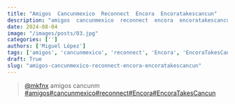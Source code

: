 ```yaml
---
title: "Amigos  Cancunmexico  Reconnect  Encora  Encoratakescancun"
description: "amigos  cancunmexico  reconnect  encora  encoratakescancun"
date: 2024-08-04
image: "/images/posts/03.jpg"
categories: ['']
authors: ['Miguel López']
tags: ['amigos', 'cancunmexico', 'reconnect', 'Encora', 'EncoraTakesCancun']
draft: True
slug: "amigos-cancunmexico-reconnect-encora-encoratakescancun"
---
```


<blockquote class="tiktok-embed" cite="{https://www.tiktok.com/@mkfnx/video/7029579421778545926}" data-video-id="7029579421778545926" style="max-width: 605px;min-width: 325px;" > <section> <a target="_blank" title="@mkfnx" href="https://www.tiktok.com/@mkfnx?refer=embed">@mkfnx</a> amigos  cancunm </section> <a title="amigos" target="_blank" href="https://www.tiktok.com/tag/amigos?refer=embed">#amigos</a><a title="cancunmexico" target="_blank" href="https://www.tiktok.com/tag/cancunmexico?refer=embed">#cancunmexico</a><a title="reconnect" target="_blank" href="https://www.tiktok.com/tag/reconnect?refer=embed">#reconnect</a><a title="Encora" target="_blank" href="https://www.tiktok.com/tag/Encora?refer=embed">#Encora</a><a title="EncoraTakesCancun" target="_blank" href="https://www.tiktok.com/tag/EncoraTakesCancun?refer=embed">#EncoraTakesCancun</a> </blockquote> <script async src="https://www.tiktok.com/embed.js"></script>

<ERROR PARSING>